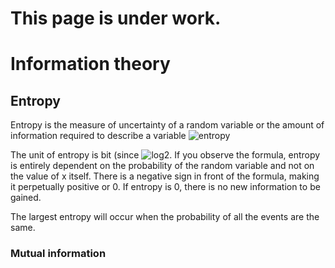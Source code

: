 # This page is under work.

# Information theory


## Entropy
Entropy is the measure of uncertainty of a random variable or the amount of information required to describe a variable
![entropy](https://latex.codecogs.com/svg.image?H(X)&space;=&space;-&space;\sum_{i=1}^N&space;p(x_i)&space;\log_2&space;p(x_i))

The unit of entropy is bit (since ![log2](https://latex.codecogs.com/svg.image?\log_2). If you observe the formula, entropy is entirely dependent on the probability of the random variable and not on the value of x itself. There is a negative sign in front of the formula, making it perpetually positive or 0. If entropy is 0, there is no new information to be gained.

The largest entropy will occur when the probability of all the events are the same. 

### Mutual information
